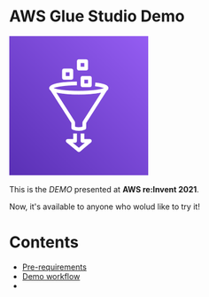 # AWS Glue Studio Demo

![AWS Glue Studio Demo - Cover](assets/images/01-cover-aws-glue.png)

This is the *DEMO* presented at **AWS re:Invent 2021**.

Now, it's available to anyone who wolud like to try it!

# Contents

- [Pre-requirements](/contents/pre-requirements.md)
- [Demo workflow](/contents/demo-workflow.md)
- 
